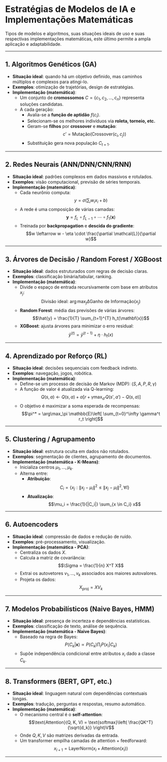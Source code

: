 # Estratégias de Modelos de IA e Implementações Matemáticas

Tipos de modelos e algoritmos, suas situações ideais de uso e suas respectivas implementações matemáticas, este último
permite a ampla aplicação e adaptabilidade.

---

## 1. Algoritmos Genéticos (GA)
- **Situação ideal**: quando há um objetivo definido, mas caminhos múltiplos e complexos para atingi-lo.
- **Exemplos**: otimização de trajetórias, design de estratégias.
- **Implementação (matemática)**:  
  - Um conjunto de **cromossomos** $C = \{c_1, c_2, ..., c_n\}$ representa soluções candidatas.
  - A cada geração:
    - Avalia-se a **função de aptidão** $f(c_i)$.
    - Selecionam-se os melhores indivíduos via **roleta, torneio, etc.**
    - Geram-se **filhos** por **crossover** e **mutação**:
      $$c' = \text{Mutação}( \text{Crossover}(c_i, c_j) )$$
    - Substituição gera nova população $C_{t+1}$.

---

## 2. Redes Neurais (ANN/DNN/CNN/RNN)
- **Situação ideal**: padrões complexos em dados massivos e rotulados.
- **Exemplos**: visão computacional, previsão de séries temporais.
- **Implementação (matemática)**:
  - Cada neurônio computa:
    $$y = \sigma\left( \sum_{i} w_i x_i + b \right)$$
  - A rede é uma composição de várias camadas:
    $$\mathbf{y} = f_L \circ f_{L-1} \circ \cdots \circ f_1(\mathbf{x})$$
  - Treinada por **backpropagation** e **descida do gradiente**:
    $$w \leftarrow w - \eta \cdot \frac{\partial \mathcal{L}}{\partial w}$$

---

## 3. Árvores de Decisão / Random Forest / XGBoost
- **Situação ideal**: dados estruturados com regras de decisão claras.
- **Exemplos**: classificação binária/tabular, ranking.
- **Implementação (matemática)**:
  - Divide o espaço de entrada recursivamente com base em atributos $x_j$:
    $$\text{Divisão ideal: } \arg\max_j \Delta \text{Ganho de Informação}(x_j)$$
  - **Random Forest**: média das previsões de várias árvores:
    $$\hat{y} = \frac{1}{T} \sum_{t=1}^{T} h_t(\mathbf{x})$$
  - **XGBoost**: ajusta árvores para minimizar o erro residual:
    $$\hat{y}^{(t)} = \hat{y}^{(t-1)} + \eta \cdot h_t(x)$$

---

## 4. Aprendizado por Reforço (RL)
- **Situação ideal**: decisões sequenciais com feedback indireto.
- **Exemplos**: navegação, jogos, robótica.
- **Implementação (matemática)**:
  - Define-se um processo de decisão de Markov (MDP): $(S, A, P, R, \gamma)$
  - A função de valor é atualizada via Q-learning:
    $$Q(s,a) \leftarrow Q(s,a) + \alpha \left[ r + \gamma \max_{a'} Q(s',a') - Q(s,a) \right]$$
  - O objetivo é maximizar a soma esperada de recompensas:
    $$\pi^* = \arg\max_\pi \mathbb{E}\left[ \sum_{t=0}^\infty \gamma^t r_t \right]$$

---

## 5. Clustering / Agrupamento
- **Situação ideal**: estrutura oculta em dados não rotulados.
- **Exemplos**: segmentação de clientes, agrupamento de documentos.
- **Implementação (matemática - K-Means)**:
  - Inicializa centros $\mu_1, ..., \mu_k$.
  - Alterna entre:
    - **Atribuição**:
      $$C_i = \{ x_j : \|x_j - \mu_i\|^2 \leq \|x_j - \mu_l\|^2, \forall l \}$$
    - **Atualização**:
      $$\mu_i = \frac{1}{|C_i|} \sum_{x \in C_i} x$$

---

## 6. Autoencoders
- **Situação ideal**: compressão de dados e redução de ruído.
- **Exemplos**: pré-processamento, visualização.
- **Implementação (matemática - PCA)**:
  - Centraliza os dados $X$.
  - Calcula a matriz de covariância:
    $$\Sigma = \frac{1}{n} X^T X$$
  - Extrai os autovetores $v_1, ..., v_k$ associados aos maiores autovalores.
  - Projeta os dados:
    $$X_{\text{proj}} = X V_k$$

---

## 7. Modelos Probabilísticos (Naive Bayes, HMM)
- **Situação ideal**: presença de incerteza e dependências estatísticas.
- **Exemplos**: classificação de texto, análise de sequência.
- **Implementação (matemática - Naive Bayes)**:
  - Baseado na regra de Bayes:
    $$P(C_k | \mathbf{x}) \propto P(C_k) \prod_{i} P(x_i | C_k)$$
  - Supõe independência condicional entre atributos $x_i$ dado a classe $C_k$.

---

## 8. Transformers (BERT, GPT, etc.)
- **Situação ideal**: linguagem natural com dependências contextuais longas.
- **Exemplos**: tradução, perguntas e respostas, resumo automático.
- **Implementação (matemática)**:
  - O mecanismo central é o **self-attention**:
    $$\text{Attention}(Q, K, V) = \text{softmax}\left( \frac{QK^T}{\sqrt{d_k}} \right)V$$
  - Onde $Q, K, V$ são matrizes derivadas da entrada.
  - Um transformer empilha camadas de attention + feedforward:
    $$x_{l+1} = \text{LayerNorm}(x_l + \text{Attention}(x_l))$$
---

